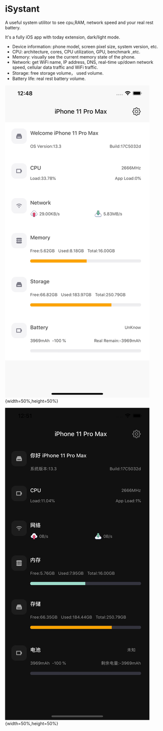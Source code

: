 # iSystant
A useful system utilitor to see cpu,RAM, network speed and your real rest battery.

It's a fully iOS app with today extension, dark/light mode.


- Device information: phone model, screen pixel size, system version, etc.
- CPU: architecture, cores, CPU utilization, GPU,  benchmark ,etc.
- Memory: visually see the current memory state of the phone.
- Network: get WiFi name, IP address, DNS, real-time up/down network speed, cellular data traffic and WiFi traffic.
- Storage: free storage volume， used volume.
- Battery life: real rest battery volume.

![](/resource/0x0ss-P3.jpg){width=50%,height=50%}


![](/resource/0x0ss-P3_dark.jpg){width=50%,height=50%}
